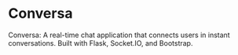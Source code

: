 # Conversa
Conversa: A real-time chat application that connects users in instant conversations. Built with Flask, Socket.IO, and Bootstrap.
